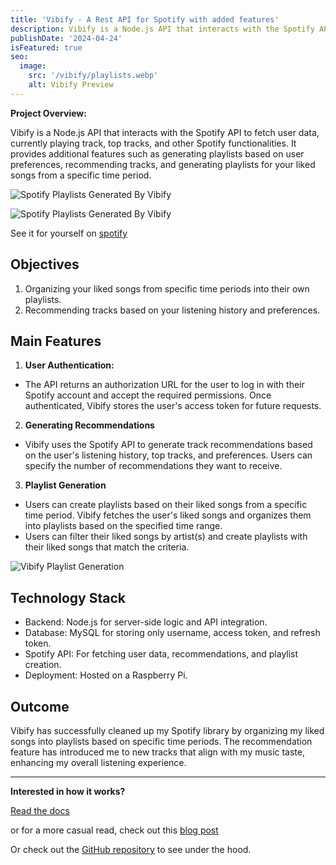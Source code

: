 ```yaml
---
title: 'Vibify - A Rest API for Spotify with added features'
description: Vibify is a Node.js API that interacts with the Spotify API to fetch user data, currently playing track, top tracks, and other Spotify functionalities.
publishDate: '2024-04-24'
isFeatured: true
seo:
  image:
    src: '/vibify/playlists.webp'
    alt: Vibify Preview
---
```


**Project Overview:**

Vibify is a Node.js API that interacts with the Spotify API to fetch user data, currently playing track, top tracks, and other Spotify functionalities. It provides additional features such as generating playlists based on user preferences, recommending tracks, and generating playlists for your liked songs from a specific time period.

![Spotify Playlists Generated By Vibify](/vibify/playlists.webp)

![Spotify Playlists Generated By Vibify](/vibify/playlists2.webp)

See it for yourself on [spotify](https://open.spotify.com/user/brilsmurfj)

## Objectives

1. Organizing your liked songs from specific time periods into their own playlists.
2. Recommending tracks based on your listening history and preferences.

## Main Features

1. **User Authentication:**

- The API returns an authorization URL for the user to log in with their Spotify account and accept the required permissions. Once authenticated, Vibify stores the user's access token for future requests.

2. **Generating Recommendations**

- Vibify uses the Spotify API to generate track recommendations based on the user's listening history, top tracks, and preferences. Users can specify the number of recommendations they want to receive.

3. **Playlist Generation**

- Users can create playlists based on their liked songs from a specific time period. Vibify fetches the user's liked songs and organizes them into playlists based on the specified time range.
- Users can filter their liked songs by artist(s) and create playlists with their liked songs that match the criteria.

![Vibify Playlist Generation](/vibify/artistFilteredPlaylists.webp)

## Technology Stack

- Backend: Node.js for server-side logic and API integration.
- Database: MySQL for storing only username, access token, and refresh token.
- Spotify API: For fetching user data, recommendations, and playlist creation.
- Deployment: Hosted on a Raspberry Pi.

## Outcome

Vibify has successfully cleaned up my Spotify library by organizing my liked songs into playlists based on specific time periods. The recommendation feature has introduced me to new tracks that align with my music taste, enhancing my overall listening experience.

---

**Interested in how it works?** 

[Read the docs](https://vibify-docs.justinjongstra.nl/)

or for a more casual read, check out this [blog post](/blog/vibify/)

Or check out the [GitHub repository](https://github.com/justin0122/vibify) to see under the hood.
